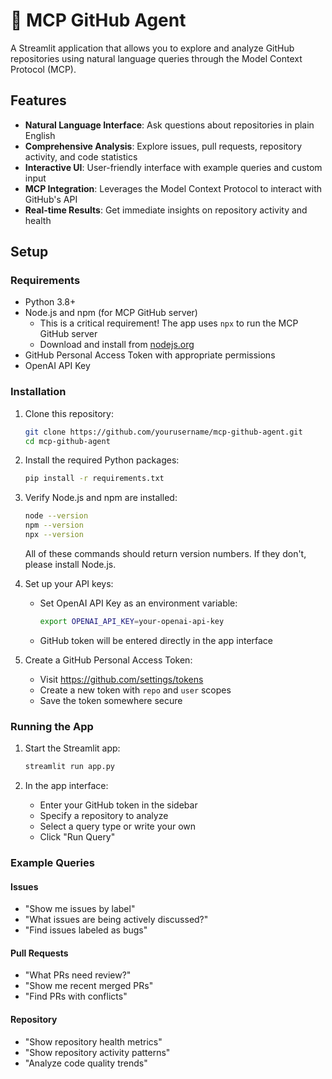 # 🐙 MCP GitHub Agent

A Streamlit application that allows you to explore and analyze GitHub repositories using natural language queries through the Model Context Protocol (MCP).

## Features

- **Natural Language Interface**: Ask questions about repositories in plain English
- **Comprehensive Analysis**: Explore issues, pull requests, repository activity, and code statistics
- **Interactive UI**: User-friendly interface with example queries and custom input
- **MCP Integration**: Leverages the Model Context Protocol to interact with GitHub's API
- **Real-time Results**: Get immediate insights on repository activity and health

## Setup

### Requirements

- Python 3.8+
- Node.js and npm (for MCP GitHub server)
  - This is a critical requirement! The app uses `npx` to run the MCP GitHub server
  - Download and install from [nodejs.org](https://nodejs.org/)
- GitHub Personal Access Token with appropriate permissions
- OpenAI API Key

### Installation

1. Clone this repository:
   ```bash
   git clone https://github.com/yourusername/mcp-github-agent.git
   cd mcp-github-agent
   ```

2. Install the required Python packages:
   ```bash
   pip install -r requirements.txt
   ```

3. Verify Node.js and npm are installed:
   ```bash
   node --version
   npm --version
   npx --version
   ```
   All of these commands should return version numbers. If they don't, please install Node.js.

4. Set up your API keys:
   - Set OpenAI API Key as an environment variable:
     ```bash
     export OPENAI_API_KEY=your-openai-api-key
     ```
   - GitHub token will be entered directly in the app interface

5. Create a GitHub Personal Access Token:
   - Visit https://github.com/settings/tokens
   - Create a new token with `repo` and `user` scopes
   - Save the token somewhere secure

### Running the App

1. Start the Streamlit app:
   ```bash
   streamlit run app.py
   ```

2. In the app interface:
   - Enter your GitHub token in the sidebar
   - Specify a repository to analyze
   - Select a query type or write your own
   - Click "Run Query"

### Example Queries

#### Issues
- "Show me issues by label"
- "What issues are being actively discussed?"
- "Find issues labeled as bugs"

#### Pull Requests
- "What PRs need review?"
- "Show me recent merged PRs"
- "Find PRs with conflicts"

#### Repository
- "Show repository health metrics"
- "Show repository activity patterns"
- "Analyze code quality trends"
